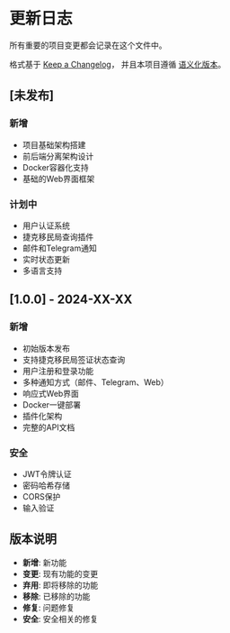 # 更新日志

所有重要的项目变更都会记录在这个文件中。

格式基于 [Keep a Changelog](https://keepachangelog.com/zh-CN/1.0.0/)，
并且本项目遵循 [语义化版本](https://semver.org/lang/zh-CN/)。

## [未发布]

### 新增
- 项目基础架构搭建
- 前后端分离架构设计
- Docker容器化支持
- 基础的Web界面框架

### 计划中
- 用户认证系统
- 捷克移民局查询插件
- 邮件和Telegram通知
- 实时状态更新
- 多语言支持

## [1.0.0] - 2024-XX-XX

### 新增
- 初始版本发布
- 支持捷克移民局签证状态查询
- 用户注册和登录功能
- 多种通知方式（邮件、Telegram、Web）
- 响应式Web界面
- Docker一键部署
- 插件化架构
- 完整的API文档

### 安全
- JWT令牌认证
- 密码哈希存储
- CORS保护
- 输入验证

## 版本说明

- **新增**: 新功能
- **变更**: 现有功能的变更
- **弃用**: 即将移除的功能
- **移除**: 已移除的功能
- **修复**: 问题修复
- **安全**: 安全相关的修复